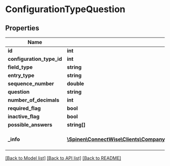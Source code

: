 # ConfigurationTypeQuestion

## Properties
Name | Type | Description | Notes
------------ | ------------- | ------------- | -------------
**id** | **int** |  | [optional] 
**configuration_type_id** | **int** |  | [optional] 
**field_type** | **string** |  | 
**entry_type** | **string** |  | 
**sequence_number** | **double** |  | [optional] 
**question** | **string** |  | 
**number_of_decimals** | **int** |  | [optional] 
**required_flag** | **bool** |  | [optional] 
**inactive_flag** | **bool** |  | [optional] 
**possible_answers** | **string[]** |  | [optional] 
**_info** | [**\Spinen\ConnectWise\Clients\Company\Spinen\ConnectWise\Clients\Company\Model\Metadata**](Metadata.md) | Metadata of the entity | [optional] 

[[Back to Model list]](../README.md#documentation-for-models) [[Back to API list]](../README.md#documentation-for-api-endpoints) [[Back to README]](../README.md)


